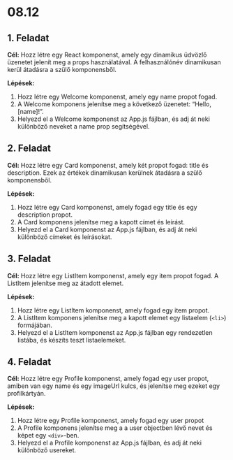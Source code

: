 # 08.12

## 1. Feladat

**Cél:** Hozz létre egy React komponenst, amely egy dinamikus üdvözlő üzenetet jelenít meg a props használatával. A felhasználónév dinamikusan kerül átadásra a szülő komponensből.

**Lépések:**

1. Hozz létre egy Welcome komponenst, amely egy name propot fogad.
2. A Welcome komponens jelenítse meg a következő üzenetet: “Hello, [name]!”.
3. Helyezd el a Welcome komponenst az App.js fájlban, és adj át neki különböző neveket a name prop segítségével.

## 2. Feladat

**Cél:** Hozz létre egy Card komponenst, amely két propot fogad: title és description. Ezek az értékek dinamikusan kerülnek átadásra a szülő komponensből.

**Lépések:**

1. Hozz létre egy Card komponenst, amely fogad egy title és egy description propot.
2. A Card komponens jelenítse meg a kapott címet és leírást.
3. Helyezd el a Card komponenst az App.js fájlban, és adj át neki különböző címeket és leírásokat.

## 3. Feladat

**Cél:** Hozz létre egy ListItem komponenst, amely egy item propot fogad. A ListItem jelenítse meg az átadott elemet.

**Lépések:**

1. Hozz létre egy ListItem komponenst, amely fogad egy item propot.
2. A ListItem komponens jelenítse meg a kapott elemet egy listaelem (`<li>`) formájában.
3. Helyezd el a ListItem komponenst az App.js fájlban egy rendezetlen listába, és készíts teszt listaelemeket.

## 4. Feladat

**Cél:** Hozz létre egy Profile komponenst, amely fogad egy user propot, amiben van egy name és egy imageUrl kulcs, és jelenítse meg ezeket egy profilkártyán.

**Lépések:**

1. Hozz létre egy Profile komponenst, amely fogad egy user propot
2. A Profile komponens jelenítse meg a a user objectben lévő nevet és képet egy `<div>`-ben.
3. Helyezd el a Profile komponenst az App.js fájlban, és adj át neki különböző usereket.
